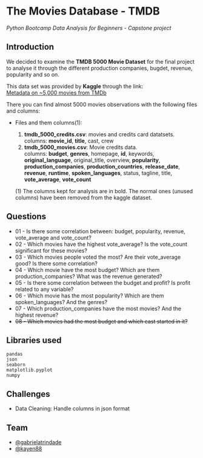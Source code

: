 # The Movies Database - TMDB
*Python Bootcamp Data Analysis for Beginners - Capstone project*

## Introduction
We decided to examine the **TMDB 5000 Movie Dataset** for the final project to analyse it through the different production companies, bugdet, revenue, popularity and so on. <br>

This data set was provided by **Kaggle** through the link: <br>
[Metadata on ~5,000 movies from TMDb](https://www.kaggle.com/tmdb/tmdb-movie-metadata?select=tmdb_5000_movies.csv) <br>

There you can find almost 5000 movies observations with the following files and columns: <br>
- Files and them columns(1): <br>
    1. **tmdb_5000_credits.csv**:  movies and credits card datatsets. <br>
        columns: **movie_id**, **title**, cast, crew <br>
    2. **tmdb_5000_movies.csv**: Movie credits data. <br>
        columns: **budget**, **genres**, homepage, **id**, keywords, **original_language**, original_title, overview,
        **popularity**, **production_companies**, **production_countries**, **release_date**, **revenue**, **runtime**,
        **spoken_languages**, status, tagline, title, **vote_average**, **vote_count**

    (1) The columns kept for analysis are in bold. The normal ones (unused columns) have been removed from the kaggle
    dataset.

## Questions
* 01 - Is there some correlation between: budget, popularity, revenue, vote_average and vote_count?
* 02 - Which movies have the highest vote_average? Is the vote_count significant for these movies?
* 03 - Which movies people voted the most? Are their vote_average good? Is there some correlation?
* 04 - Which movie have the most budget? Which are them production_companies? What was the revenue generated?
* 05 - Is there some correlation between the budget and profit? Is profit related to any variable?
* 06 - Which movie has the most popularity? Which are them spoken_languages? And the genres?
* 07 - Which production_companies have the most movies? And the highest revenue?
* ~~08 - Which movies had the most budget and which cast started in it?~~
  
## Libraries used
    pandas
    json
    seaborn
    matplotlib.pyplot
    numpy

## Challenges
- Data Cleaning: Handle columns in json format

## Team
- [@gabrielatrindade](https://github.com/gabrielatrindade)
- [@kayen88](https://github.com/kayen88)
